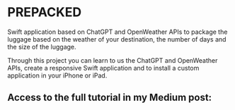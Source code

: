 # PREPACKED
Swift application based on ChatGPT and OpenWeather APIs to package the luggage based on the weather of your destination, the number of days and the size of the luggage.

Through this project you can learn to us the ChatGPT and OpenWeather APIs, create a responsive Swift application and to install a custom application in your iPhone or iPad.

## Access to the full tutorial in my Medium post:
